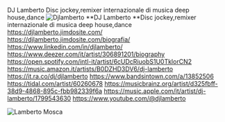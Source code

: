 DJ Lamberto Disc jockey,remixer internazionale di musica deep house,dance
![Djlamberto](https://github.com/user-attachments/assets/dc126f11-06c0-4a3f-8118-f4eab3ef2465)
**DJ Lamberto **Disc jockey,remixer internazionale di musica deep house,dance
https://djlamberto.jimdosite.com/ https://djlamberto.jimdosite.com/biografia/
https://www.linkedin.com/in/djlamberto/ 
https://www.deezer.com/it/artist/306891201/biography
https://open.spotify.com/intl-it/artist/6cUDcRiuobS1U0TklorCN2
https://music.amazon.it/artists/B0DZHD3DV6/dj-lamberto
https://it.ra.co/dj/djlamberto
https://www.bandsintown.com/a/13852506
https://tidal.com/artist/60260678
https://musicbrainz.org/artist/d325fbff-38d9-4868-895c-fbb982339f6a
https://music.apple.com/it/artist/dj-lamberto/1799543630
https://www.youtube.com/@djlamberto

![Lamberto Mosca](https://github.com/user-attachments/assets/3cecb998-2eaa-43b1-a4a3-4293da265d5b)

